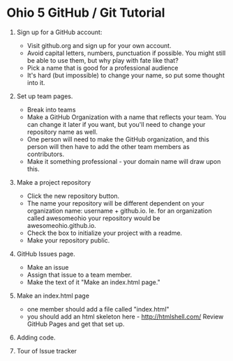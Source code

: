 # Ohio 5 GitHub / Git Tutorial

1. Sign up for a GitHub account:

	* Visit github.org and sign up for your own account.
	* Avoid capital letters, numbers, punctuation if possible. You might still be able to use them, but why play with fate like that?
	* Pick a name that is good for a professional audience
	* It's hard (but impossible) to change your name, so put some thought into it.

2. Set up team pages.
	* Break into teams
	* Make a GitHub Organization with a name that reflects your team. You can change it later if you want, but you'll need to change your repository name as well.
	* One person will need to make the GitHub organization, and this person will then have to add the other team members as contributors.
	* Make it something professional - your domain name will draw upon this.

3. Make a project repository
	* Click the new repository button.
	* The name your repository will be different dependent on your organization name: username + github.io.
	Ie. for an organization called awesomeohio your repository would be awesomeohio.github.io. 
	* Check the box to initialize your project with a readme.
	* Make your repository public.

3. GitHub Issues page.
	* Make an issue
	* Assign that issue to a team member.
	* Make the text of it "Make an index.html page."
4. Make an index.html page
	* one member should add a file called "index.html"
	* you should add an html skeleton here - http://htmlshell.com/ 
	Review GitHub Pages and get that set up.

4. Adding code. 
3. Tour of Issue tracker
